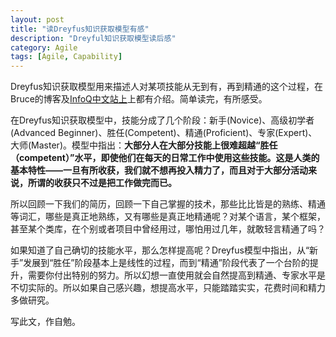 ```yaml
---
layout: post
title: "读Dreyfus知识获取模型有感"
description: "Dreyful知识获取模型读后感"
category: Agile
tags: [Agile, Capability]
---
```

Dreyfus知识获取模型用来描述人对某项技能从无到有，再到精通的这个过程，在 
Bruce的博客及[InfoQ中文站上](http://www.infoq.com/cn/articles/better-best-practices)上都有介绍。简单读完，有所感受。 

在Dreyfus知识获取模型中，技能分成了几个阶段：新手(Novice)、高级初学者(Advanced Beginner)、胜任(Competent)、精通(Proficient)、专家(Expert)、大师(Master)。模型中指出：**大部分人在大部分技能上很难超越“胜任（competent）”水平，即使他们在每天的日常工作中使用这些技能。这是人类的基本特性——一旦有所收获，我们就不想再投入精力了，而且对于大部分活动来说，所谓的收获只不过是把工作做完而已。**

所以回顾一下我们的简历，回顾一下自己掌握的技术，那些比比皆是的熟练、精通等词汇，哪些是真正地熟练，又有哪些是真正地精通呢？对某个语言，某个框架，甚至某个类库，在个别或者项目中曾经用过，哪怕用过几年，就敢轻言精通了吗？ 

如果知道了自己确切的技能水平，那么怎样提高呢？Dreyfus模型中指出，从“新手”发展到“胜任”阶段基本上是线性的过程，而到“精通”阶段代表了一个台阶的提升，需要你付出特别的努力。所以幻想一直使用就会自然提高到精通、专家水平是不切实际的。所以如果自己感兴趣，想提高水平，只能踏踏实实，花费时间和精力多做研究。 

写此文，作自勉。
